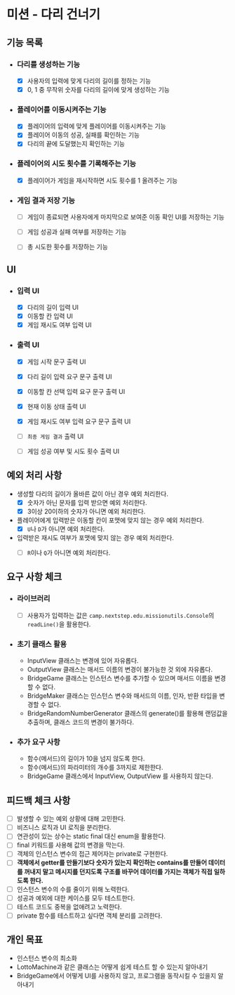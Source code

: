 # 미션 - 다리 건너기

## 기능 목록

- ### 다리를 생성하는 기능
    - [x] 사용자의 입력에 맞게 다리의 길이를 정하는 기능
    - [x] 0, 1 중 무작위 숫자를 다리의 길이에 맞게 생성하는 기능

- ### 플레이어를 이동시켜주는 기능
    - [x] 플레이어의 입력에 맞게 플레이어를 이동시켜주는 기능
    - [x] 플레이어 이동의 성공, 실패를 확인하는 기능
    - [x] 다리의 끝에 도달했는지 확인하는 기능

- ### 플레이어의 시도 횟수를 기록해주는 기능
    - [x] 플레이어가 게임을 재시작하면 시도 횟수를 1 올려주는 기능

- ### 게임 결과 저장 기능
    - [ ] 게임이 종료되면 사용자에게 마지막으로 보여준 이동 확인 UI를 저장하는 기능
    - [ ] 게임 성공과 실패 여부를 저장하는 기능
    - [ ] 총 시도한 횟수를 저장하는 기능


## UI

- ### 입력 UI
    - [x] 다리의 길이 입력 UI
    - [x] 이동할 칸 입력 UI
    - [x] 게임 재시도 여부 입력 UI

- ### 출력 UI
    - [x] 게임 시작 문구 출력 UI
    - [x] 다리 길이 입력 요구 문구 출력 UI
    - [x] 이동할 칸 선택 입력 요구 문구 출력 UI
    - [x] 현재 이동 상태 출력 UI
    - [x] 게임 재시도 여부 입력 요구 문구 출력 UI
    - [ ] `최종 게임 결과` 출력 UI
    - [ ] 게임 성공 여부 및 시도 횟수 출력 UI


## 예외 처리 사항

- 생성할 다리의 길이가 올바른 값이 아닌 경우 예외 처리한다.
    - [x] 숫자가 아닌 문자를 입력 받으면 예외 처리한다.
    - [x] 3이상 20이하의 숫자가 아니면 예외 처리한다.

- 플레이어에게 입력받은 이동할 칸이 포맷에 맞지 않는 경우 예외 처리한다.
    - [x] `U`나 `D`가 아니면 예외 처리한다.

- 입력받은 재시도 여부가 포맷에 맞지 않는 경우 예외 처리한다.
    - [ ] `R`이나 `Q`가 아니면 예외 처리한다.


## 요구 사항 체크

- ### 라이브러리
    - [ ] 사용자가 입력하는 값은 `camp.nextstep.edu.missionutils.Console`의 `readLine()`을 활용한다.

- ### 초기 클래스 활용
    - InputView 클래스는 변경에 있어 자유롭다.
    - OutputView 클래스는 매서드 이름의 변경이 불가능한 것 외에 자유롭다.
    - BridgeGame 클래스는 인스턴스 변수를 추가할 수 있으며 매서드 이름을 변경할 수 없다.
    - BridgeMaker 클래스는 인스턴스 변수와 매서드의 이름, 인자, 반환 타입을 변경할 수 없다.
    - BridgeRandomNumberGenerator 클래스의 generate()를 활용해 랜덤값을 추출하며, 클래스 코드의 변경이 불가하다.

- ### 추가 요구 사항
    - 함수(메서드)의 길이가 10을 넘지 않도록 한다.
    - 함수(메서드)의 파라미터의 개수를 3까지로 제한한다.
    - BridgeGame 클래스에서 InputView, OutputView 를 사용하지 않는다.


## 피드백 체크 사항
- [ ] 발생할 수 있는 예외 상황에 대해 고민한다.
- [ ] 비즈니스 로직과 UI 로직을 분리한다.
- [ ] 연관성이 있는 상수는 static final 대신 enum을 활용한다.
- [ ] final 키워드를 사용해 값의 변경을 막는다.
- [ ] 객체의 인스턴스 변수의 접근 제어자는 private로 구현한다.
- [ ] **객체에서 getter를 만들기보다 숫자가 있는지 확인하는 contains를 만들어 데이터를 꺼내지 말고 메시지를 던지도록 구조를 바꾸어 데이터를 가지는 객체가 직접 일하도록 한다.**
- [ ] 인스턴스 변수의 수를 줄이기 위해 노력한다.
- [ ] 성공과 예외에 대한 케이스를 모두 테스트한다.
- [ ] 테스트 코드도 중복을 없애려고 노력한다.
- [ ] private 함수를 테스트하고 싶다면 객체 분리를 고려한다.

## 개인 목표
- 인스턴스 변수의 최소화
- LottoMachine과 같은 클래스는 어떻게 쉽게 테스트 할 수 있는지 알아내기
- BridgeGame에서 어떻게 UI를 사용하지 않고, 프로그램을 동작시킬 수 있을지 알아내기
